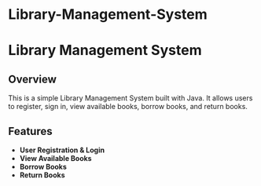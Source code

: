 # Library-Management-System
# Library Management System

## Overview

This is a simple Library Management System built with Java. It allows users to register, sign in, view available books, borrow books, and return books.

## Features

- **User Registration & Login**
- **View Available Books**
- **Borrow Books**
- **Return Books**
